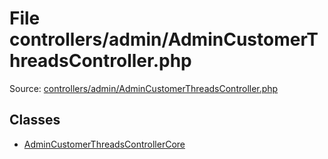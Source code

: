 File controllers/admin/AdminCustomerThreadsController.php
=========

Source: [controllers/admin/AdminCustomerThreadsController.php](https://github.com/PrestaShop/PrestaShop/blob/1.5.0.3/controllers/admin/AdminCustomerThreadsController.php)


Classes
-------

* [AdminCustomerThreadsControllerCore](class.AdminCustomerThreadsControllerCore.md)

